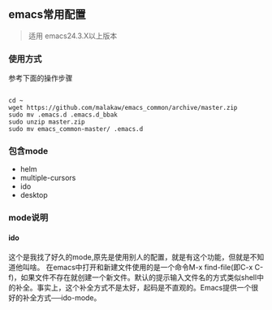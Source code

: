 
## emacs常用配置 ##

>适用 emacs24.3.X以上版本


### 使用方式  ###

参考下面的操作步骤
<pre><code>  
cd ~
wget https://github.com/malakaw/emacs_common/archive/master.zip
sudo mv .emacs.d .emacs.d_bbak
sudo unzip master.zip
sudo mv emacs_common-master/ .emacs.d
</code></pre>



### 包含mode ###
+ helm
+ multiple-cursors
+ ido
+ desktop




### mode说明 ###

#### ido #### 
这个是我找了好久的mode,原先是使用别人的配置，就是有这个功能，但就是不知道他叫啥。
在emacs中打开和新建文件使用的是一个命令M-x find-file(即C-x C-f)，如果文件不存在就创建一个新文件。默认的提示输入文件名的方式类似shell中的补全。事实上，这个补全方式不是太好，起码是不直观的。Emacs提供一个很好的补全方式──ido-mode。






  
